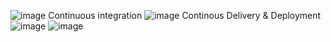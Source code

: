 ![image](https://github.com/Munikanth5/DevOps_Course/assets/30904324/d410817e-84a7-457f-af9c-8449db9e1310)
Continuous integration
![image](https://github.com/Munikanth5/DevOps_Course/assets/30904324/47ae4365-152d-432b-94de-24ba74d35fcf)
Continous Delivery & Deployment 
![image](https://github.com/Munikanth5/DevOps_Course/assets/30904324/22e632ad-57f8-4958-a21b-642f39553314)
![image](https://github.com/Munikanth5/DevOps_Course/assets/30904324/d410817e-84a7-457f-af9c-8449db9e1310)
